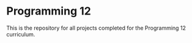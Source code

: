# Programming 12
This is the repository for all projects completed for the Programming 12 curriculum.
